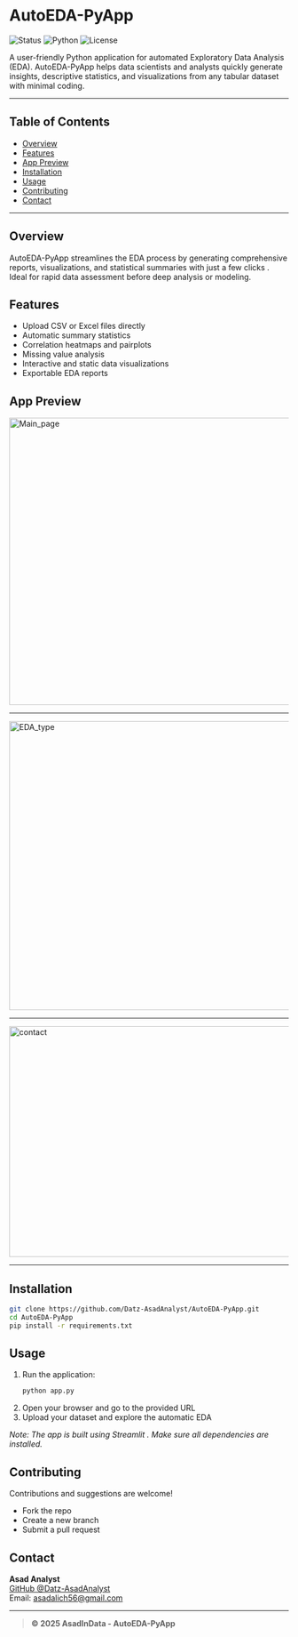 # AutoEDA-PyApp

![Status](https://img.shields.io/badge/status-active-brightgreen)
![Python](https://img.shields.io/badge/python-3.8%2B-blue)
![License](https://img.shields.io/badge/license-MIT-blue.svg)

A user-friendly Python application for automated Exploratory Data Analysis (EDA). AutoEDA-PyApp helps data scientists and analysts quickly generate insights, descriptive statistics, and visualizations from any tabular dataset with minimal coding.

---

## Table of Contents

- [Overview](#overview)
- [Features](#features)
- [App Preview](#AppPreview)
- [Installation](#installation)
- [Usage](#usage)
- [Contributing](#contributing)
- [Contact](#contact)

---

## Overview

AutoEDA-PyApp streamlines the EDA process by generating comprehensive reports, visualizations, and statistical summaries with just a few clicks . Ideal for rapid data assessment before deep analysis or modeling.

## Features

- Upload CSV or Excel files directly
- Automatic summary statistics
- Correlation heatmaps and pairplots
- Missing value analysis
- Interactive and static data visualizations
- Exportable EDA reports

## App Preview

<img width="1233" height="517" alt="Main_page" src="https://github.com/user-attachments/assets/11fea770-6dfd-406c-b2d6-2efff39c3e8f" />

-----

<img width="1229" height="520" alt="EDA_type" src="https://github.com/user-attachments/assets/25bc18cc-36d2-4741-b986-02d63b2711a3" />

----

<img width="1200" height="415" alt="contact" src="https://github.com/user-attachments/assets/8037300e-4701-4f73-aa98-32c35f63eb44" />

-----

## Installation

```bash
git clone https://github.com/Datz-AsadAnalyst/AutoEDA-PyApp.git
cd AutoEDA-PyApp
pip install -r requirements.txt
```

## Usage

1. Run the application:
    ```bash
    python app.py
    ```
2. Open your browser and go to the provided  URL 
3. Upload your dataset and explore the automatic EDA

*Note: The app is built using Streamlit . Make sure all dependencies are installed.*

## Contributing

Contributions and suggestions are welcome!  
- Fork the repo
- Create a new branch
- Submit a pull request

## Contact

**Asad Analyst**  
[GitHub @Datz-AsadAnalyst](https://github.com/Asad-In-Data)  
Email: asadalich56@gmail.com

---

> **© 2025 AsadInData - AutoEDA-PyApp**




